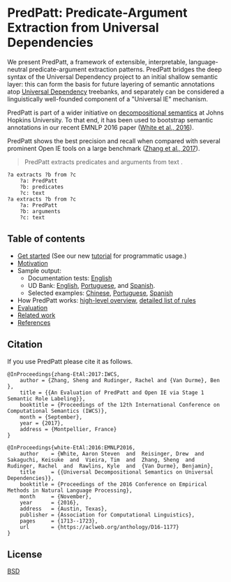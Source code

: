 PredPatt: Predicate-Argument Extraction from Universal Dependencies
===================================================================

We present PredPatt, a framework of extensible, interpretable, language-neutral
predicate-argument extraction patterns. PredPatt bridges the deep syntax of the
Universal Dependency project to an initial shallow semantic layer: this can form
the basis for future layering of semantic annotations atop
[Universal Dependency](http://universaldependencies.org/) treebanks, and
separately can be considered a linguistically well-founded component of a
"Universal IE" mechanism.

<!--
We consider these dual-uses through manual evaluation of output based on
automatically generated parses in English, and on gold treebanks in Chinese,
English, Hebrew, Hindi, and Spanish.
-->

PredPatt is part of a wider initiative on
[decompositional semantics](http://decomp.net) at Johns Hopkins University. To
that end, it has been used to bootstrap semantic annotations in our recent EMNLP
2016 paper ([White et al., 2016](doc/references.md)).

PredPatt shows the best precision and recall when compared with several prominent 
Open IE tools on a large benchmark
([Zhang et al., 2017](http://www.cs.jhu.edu/~s.zhang/assets/pdf/iwcs17.pdf)).


> PredPatt extracts predicates and arguments from text .

    ?a extracts ?b from ?c
        ?a: PredPatt
        ?b: predicates
        ?c: text
    ?a extracts ?b from ?c
        ?a: PredPatt
        ?b: arguments
        ?c: text


## Table of contents

* [Get started](doc/get-started.md) (See our new [tutorial](tutorial.ipynb) for programmatic usage.)
* [Motivation](doc/intro-and-motivation.md)
* Sample output:
  - Documentation tests: [English](doc/DOCTEST.md)
  - UD Bank: [English](test/data.100.fine.all.ud.expect), [Portuguese](test/pt.dev.conllu.expect), and [Spanish](test/es.dev.conllu.expect).
  - Selected examples: [Chinese](doc/chinese.md), [Portuguese](doc/portuguese.md), [Spanish](doc/spanish.md)
* How PredPatt works: [high-level overview](doc/high-level-overview.md), [detailed list of rules](doc/RULES.md)
* [Evaluation](doc/evaluation.md)
* [Related work](doc/related-work.md)
* [References](doc/references.md)



<!--
## PredPatt: Predicate-Argument Extraction from Universal Dependencies

PredPatt is a framework of extensible, interpretable, language-neutral
predicate-argument extraction patterns. PredPatt bridges the deep syntax of the
[Universal Dependency](http://universaldependencies.org/) project to an initial
shallow semantic layer: this can form the basis for future layering of semantic
annotations atop Universal Dependency treebanks, and separately can be
considered a linguistically well-founded component of a "Universal IE"
mechanism.

> PredPatt extracts predicates and arguments from text .

    ?a extracts ?b from ?c
        ?a: PredPatt
        ?b: predicates
        ?c: text
    ?a extracts ?b from ?c
        ?a: PredPatt
        ?b: arguments
        ?c: text

See [doctests](doc/DOCTEST.md) for sample output (as well as,
[Portuguese](doc/portuguese.md), [Spanish](doc/spanish.md),
[Chinese](doc/chinese.md)). Additionally, we have example output from the
UDBank in [English](test/data.100.fine.all.ud.expect),
[Spanish](test/es.dev.conllu.expect), and
[Portuguese](test/pt.dev.conllu.expect).
-->

## Citation

If you use PredPatt please cite it as follows.

    @InProceedings{zhang-EtAl:2017:IWCS,
        author = {Zhang, Sheng and Rudinger, Rachel and {Van Durme}, Ben },
        title = {{An Evaluation of PredPatt and Open IE via Stage 1 Semantic Role Labeling}},
        booktitle = {Proceedings of the 12th International Conference on Computational Semantics (IWCS)},
        month = {September},
        year = {2017},
        address = {Montpellier, France}
    }

    @InProceedings{white-EtAl:2016:EMNLP2016,
        author    = {White, Aaron Steven  and  Reisinger, Drew  and  Sakaguchi, Keisuke  and  Vieira, Tim  and  Zhang, Sheng  and  Rudinger, Rachel  and  Rawlins, Kyle  and  {Van Durme}, Benjamin},
        title     = {{Universal Decompositional Semantics on Universal Dependencies}},
        booktitle = {Proceedings of the 2016 Conference on Empirical Methods in Natural Language Processing},
        month     = {November},
        year      = {2016},
        address   = {Austin, Texas},
        publisher = {Association for Computational Linguistics},
        pages     = {1713--1723},
        url       = {https://aclweb.org/anthology/D16-1177}
    }

## License

[BSD](LICENSE)
